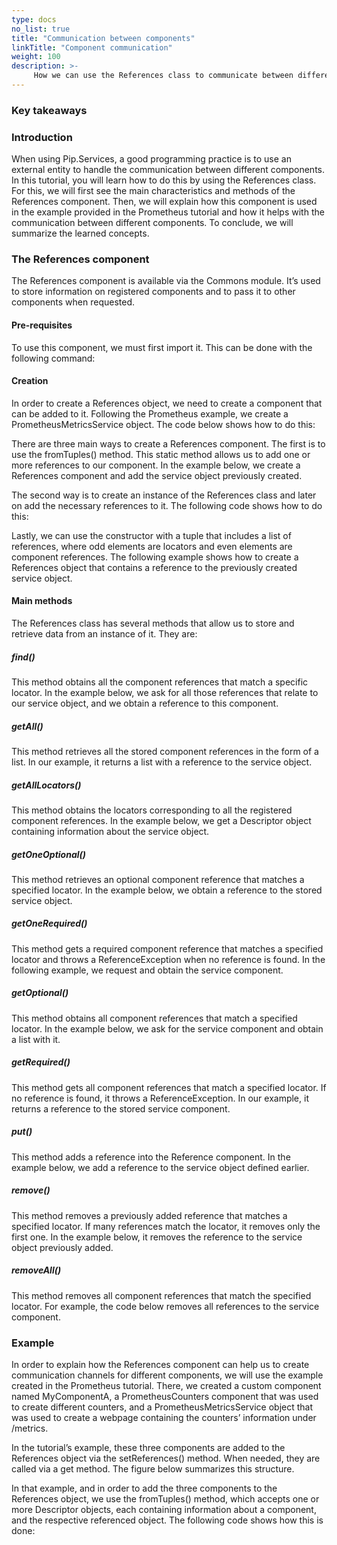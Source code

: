 ```yaml
---
type: docs
no_list: true
title: "Communication between components"
linkTitle: "Component communication"
weight: 100
description: >-
     How we can use the References class to communicate between different components.
---
```


### Key takeaways

### Introduction
When using Pip.Services, a good programming practice is to use an external entity to handle the communication between different components. In this tutorial, you will learn how to do this by using the References class.
For this, we will first see the main characteristics and methods of the References component. Then, we will explain how this component is used in the example provided in the Prometheus tutorial and how it helps with the communication between different components. To conclude, we will summarize the learned concepts.

### The References component
The References component is available via the Commons module. It’s used to store information on registered components and to pass it to other components when requested.

#### Pre-requisites
To use this component, we must first import it. This can be done with the following command:

#### Creation
In order to create a References object, we need to create a component that can be added to it. Following the Prometheus example, we create a PrometheusMetricsService object. The code below shows how to do this:

There are three main ways to create a References component. The first is to use the fromTuples() method. This static method allows us to add one or more references to our component. In the example below, we create a References component and add the service object previously created.

The second way is to create an instance of the References class and later on add the necessary references to it. The following code shows how to do this:

Lastly, we can use the constructor with a tuple that includes a list of references, where odd elements are locators and even elements are component references. The following example shows how to create a References object that contains a reference to the previously created service object.

#### Main methods
The References class has several methods that allow us to store and retrieve data from an instance of it. They are:

##### find()
This method obtains all the component references that match a specific locator. In the example below, we ask for all those references that relate to our service object, and we obtain a reference to this component.

##### getAll()
This method retrieves all the stored component references in the form of a list. In our example, it returns a list with a reference to the service object.

##### getAllLocators()
This method obtains the locators corresponding to all the registered component references. In the example below, we get a Descriptor object containing information about the service object.

##### getOneOptional()
This method retrieves an optional component reference that matches a specified locator. In the example below, we obtain a reference to the stored service object.

##### getOneRequired()
This method gets a required component reference that matches a specified locator and throws a ReferenceException when no reference is found. In the following example, we request and obtain the service component.

##### getOptional()
This method obtains all component references that match a specified locator. In the example below, we ask for the service component and obtain a list with it.

##### getRequired()
This method gets all component references that match a specified locator. If no reference is found, it throws a ReferenceException. In our example, it returns a reference to the stored service component.

##### put()
This method adds a reference into the Reference component. In the example below, we add a reference to the service object defined earlier.

##### remove()
This method removes a previously added reference that matches a specified locator. If many references match the locator, it removes only the first one. In the example below, it removes the reference to the service object previously added.

##### removeAll()
This method removes all component references that match the specified locator. For example, the code below removes all references to the service component.

### Example
In order to explain how the References component can help us to create communication channels for different components, we will use the example created in the Prometheus tutorial. There, we created a custom component named MyComponentA, a PrometheusCounters component that was used to create different counters, and a PrometheusMetricsService object that was used to create a webpage containing the counters’ information under /metrics.

In the tutorial’s example, these three components are added to the References object via the setReferences() method. When needed, they are called via a get method. The figure below summarizes this structure. 

In that example, and in order to add the three components to the References object, we use the fromTuples() method, which accepts one or more Descriptor objects, each containing information about a component, and the respective referenced object. The following code shows how this is done:




